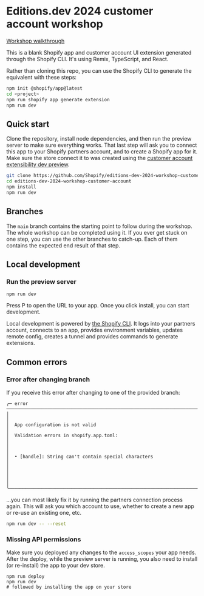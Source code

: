 # Editions.dev 2024 customer account workshop

[Workshop walkthrough](https://shopify.dev/workshops/customer)

This is a blank Shopify app and customer account UI extension generated through the Shopify CLI. It's using Remix, TypeScript, and React.

Rather than cloning this repo, you can use the Shopify CLI to generate the equivalent with these steps:

```bash
npm init @shopify/app@latest
cd <project>
npm run shopify app generate extension
npm run dev
```

## Quick start

Clone the repository, install node dependencies, and then run the preview server to make sure everything works. That last step will ask you to connect this app to your Shopify partners account, and to create a Shopify app for it. Make sure the store connect it to was created using the [customer account extensibility dev preview](https://shopify.dev/docs/api/release-notes/developer-previews#checkout-and-customer-accounts-extensibility-developer-preview).

```bash
git clone https://github.com/Shopify/editions-dev-2024-workshop-customer-account.git
cd editions-dev-2024-workshop-customer-account
npm install
npm run dev
```

## Branches

The `main` branch contains the starting point to follow during the workshop. The whole workshop can be completed using it. If you ever get stuck on one step, you can use the other branches to catch-up. Each of them contains the expected end result of that step.

## Local development

### Run the preview server

```shell
npm run dev
```

Press P to open the URL to your app. Once you click install, you can start development.

Local development is powered by [the Shopify CLI](https://shopify.dev/docs/apps/tools/cli). It logs into your partners account, connects to an app, provides environment variables, updates remote config, creates a tunnel and provides commands to generate extensions.

## Common errors

### Error after changing branch

If you receive this error after changing to one of the provided branch:

```
╭─ error ──────────────────────────────────────────────────────────────────────────────────╮
│                                                                                          │
│  App configuration is not valid                                                          │
│  Validation errors in shopify.app.toml:                                                  │
│                                                                                          │
│  • [handle]: String can't contain special characters                                     │
│                                                                                          │
│                                                                                          │
╰──────────────────────────────────────────────────────────────────────────────────────────╯
```

...you can most likely fix it by running the partners connection process again. This will ask you which account to use, whether to create a new app or re-use an existing one, etc.

```bash
npm run dev -- --reset
```

### Missing API permissions

Make sure you deployed any changes to the `access_scopes` your app needs. After the deploy, while the preview server is running, you also need to install (or re-install) the app to your dev store.

```shell
npm run deploy
npm run dev
# followed by installing the app on your store
```
